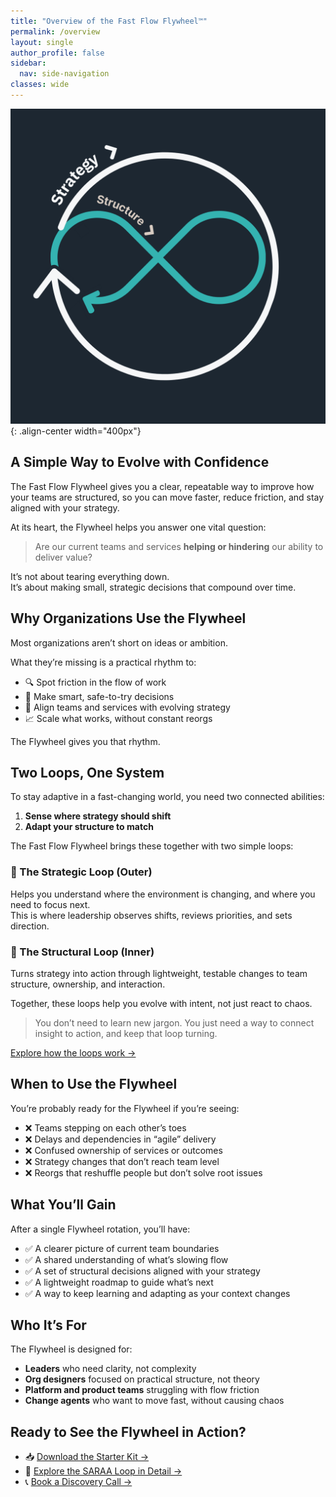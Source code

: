 ```yaml
---
title: "Overview of the Fast Flow Flywheel™️"
permalink: /overview
layout: single
author_profile: false
sidebar:
  nav: side-navigation
classes: wide
---
```


![Fast Flow Flywheel](/assets/images/simple-flywheel-strategy-to-structure.png){: .align-center width="400px"}

## A Simple Way to Evolve with Confidence

The Fast Flow Flywheel gives you a clear, repeatable way to improve how your teams are structured, so you can move faster, reduce friction, and stay aligned with your strategy.

At its heart, the Flywheel helps you answer one vital question:

> Are our current teams and services **helping or hindering** our ability to deliver value?

It’s not about tearing everything down.  
It’s about making small, strategic decisions that compound over time.

## Why Organizations Use the Flywheel

Most organizations aren’t short on ideas or ambition.

What they’re missing is a practical rhythm to:

- 🔍 Spot friction in the flow of work  
- 🤔 Make smart, safe-to-try decisions  
- 📐 Align teams and services with evolving strategy  
- 📈 Scale what works, without constant reorgs

The Flywheel gives you that rhythm.

## Two Loops, One System

To stay adaptive in a fast-changing world, you need two connected abilities:

1. **Sense where strategy should shift**  
2. **Adapt your structure to match**

The Fast Flow Flywheel brings these together with two simple loops:

### 🔄 The Strategic Loop (Outer)

Helps you understand where the environment is changing, and where you need to focus next.  
This is where leadership observes shifts, reviews priorities, and sets direction.

### 🔁 The Structural Loop (Inner)

Turns strategy into action through lightweight, testable changes to team structure, ownership, and interaction.

Together, these loops help you evolve with intent, not just react to chaos.

> You don’t need to learn new jargon. You just need a way to connect insight to action, and keep that loop turning.

[Explore how the loops work →](/how-it-works/rotation-overview)

## When to Use the Flywheel

You’re probably ready for the Flywheel if you’re seeing:

- ❌ Teams stepping on each other’s toes  
- ❌ Delays and dependencies in “agile” delivery  
- ❌ Confused ownership of services or outcomes  
- ❌ Strategy changes that don’t reach team level  
- ❌ Reorgs that reshuffle people but don’t solve root issues

## What You’ll Gain

After a single Flywheel rotation, you’ll have:

- ✅ A clearer picture of current team boundaries  
- ✅ A shared understanding of what’s slowing flow  
- ✅ A set of structural decisions aligned with your strategy  
- ✅ A lightweight roadmap to guide what’s next  
- ✅ A way to keep learning and adapting as your context changes

## Who It’s For

The Flywheel is designed for:

- **Leaders** who need clarity, not complexity  
- **Org designers** focused on practical structure, not theory  
- **Platform and product teams** struggling with flow friction  
- **Change agents** who want to move fast, without causing chaos  

## Ready to See the Flywheel in Action?

- 📥 [Download the Starter Kit →](/toolkit/starter-kit)  
- 🔎 [Explore the SARAA Loop in Detail →](/how-it-works/rotation-overview)  
- 📞 [Book a Discovery Call →](/contact)
